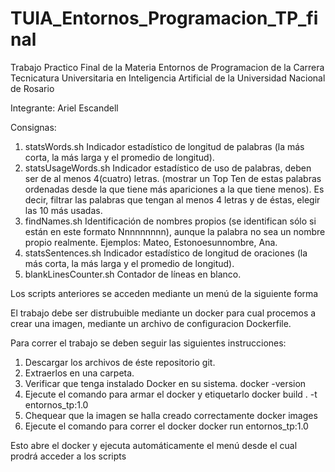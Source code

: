 # TUIA_Entornos_Programacion_TP_final
Trabajo Practico Final de la Materia Entornos de Programacion de la Carrera Tecnicatura Universitaria en Inteligencia Artificial de la Universidad Nacional de Rosario

Integrante: Ariel Escandell

Consignas:
1. statsWords.sh
Indicador estadístico de longitud de palabras (la más corta, la más larga y el
promedio de longitud).
2. statsUsageWords.sh
Indicador estadístico de uso de palabras, deben ser de al menos 4(cuatro)
letras. (mostrar un Top Ten de estas palabras ordenadas desde la que tiene
más apariciones a la que tiene menos). Es decir, filtrar las palabras que
tengan al menos 4 letras y de éstas, elegir las 10 más usadas.
3. findNames.sh
Identificación de nombres propios (se identifican sólo si están en este formato
Nnnnnnnnn), aunque la palabra no sea un nombre propio realmente.
Ejemplos: Mateo, Estonoesunnombre, Ana.
4. statsSentences.sh
Indicador estadístico de longitud de oraciones (la más corta, la más larga y el
promedio de longitud).
5. blankLinesCounter.sh
Contador de líneas en blanco.

Los scripts anteriores se acceden mediante un menú de la siguiente forma

El trabajo debe ser distrubuible mediante un docker para cual procemos a crear
una imagen, mediante un archivo de configuracion Dockerfile.

Para correr el trabajo se deben seguir las siguientes instrucciones:
1. Descargar los archivos de éste repositorio git.
2. Extraerlos en una carpeta.
3. Verificar que tenga instalado Docker en su sistema.
    docker -version
4. Ejecute el comando para armar el docker y etiquetarlo 
    docker build . -t entornos_tp:1.0
5. Chequear que la imagen se halla creado correctamente
    docker images
6. Ejecute el comando para correr el docker
    docker run entornos_tp:1.0

Esto abre el docker y ejecuta automáticamente el menú desde el cual prodrá acceder a los scripts
